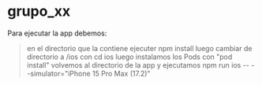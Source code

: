 # grupo_xx
Para ejecutar la app debemos:

<!-- Para IOS -->
> en el directorio que la contiene ejecuter npm install
> luego cambiar de directorio a /ios con cd ios
> luego instalamos los Pods con "pod install"
> volvemos al directorio de la app y ejecutamos npm run ios -- --simulator="iPhone 15 Pro Max (17.2)"